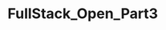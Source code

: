 # FullStack_Open_Part3

<!--
Link to Heroku App https://limitless-mountain-22479.herokuapp.com/ -->
